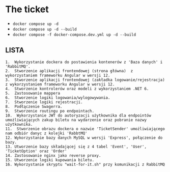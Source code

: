 # The ticket

- `docker compose up -d`
- `docker compose up -d --build`
- `docker compose -f docker-compose.dev.yml up -d --build`

## LISTA

    1.  Wykorzystanie dockera do postawienia kontenerów z 'Baza danych' i 'RabbitMQ'.
    2.  Stworzenie aplikacji frontendowej (strona główna)  z wykorzystaniem frameworku Angular w wersji 12.
    3.  Stworzenie aplikacji frontendowej (zakładka logowanie/rejestracja)  z wykorzystaniem frameworku Angular w wersji 12.
    4.  Stworzenie kontrolerów oraz modeli z wykorzystaniem .NET 6.
    5.  Zastosowanie mappera
    6.  Stworzenie logiki logowania/wylogowywania.
    7.  Stworzenie logiki rejestracji.
    8.  Podłączenie Swagerra.
    9.  Stworzenie routingu po endpointach.
    10.  Wykorzystanie JWT do autoryzacji użytkownika dla endpointów umożliwiających zakup biletu na wydarzenie oraz pobranie nazwy użytkownika.
    11.  Stworzenie obrazu dockera o nazwie 'TicketSender' umożliwiającego nam odbiór danyc z kolejki 'RabbtMQ'
    12. Wykorzystanie bazy danych MySQL w wersji 'Express', połączenie do bazy.
    13. Utworzenie bazy składającej się z 4 tabel 'Event', 'User', 'TicketOption' oraz 'Order'
    14. Zastosowanie nginx jako reverse proxy.
    15. Utworzenie logiki kupowania biletu.
    16. Wykorzystanie skryptu "wait-for-it.sh" przy komunikacji z RabbitMQ
